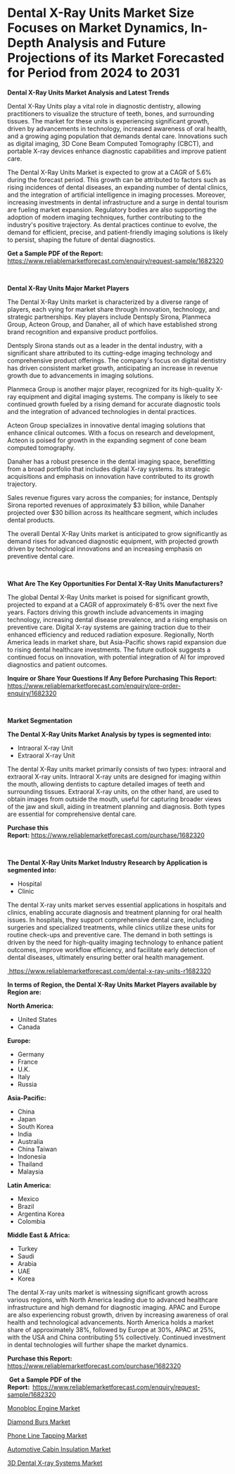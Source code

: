 <p><h1>Dental X-Ray Units Market Size Focuses on Market Dynamics, In-Depth Analysis and Future Projections of its Market Forecasted for Period from 2024 to 2031</h1></p><p><strong>Dental X-Ray Units Market Analysis and Latest Trends</strong></p>
<p><p>Dental X-Ray Units play a vital role in diagnostic dentistry, allowing practitioners to visualize the structure of teeth, bones, and surrounding tissues. The market for these units is experiencing significant growth, driven by advancements in technology, increased awareness of oral health, and a growing aging population that demands dental care. Innovations such as digital imaging, 3D Cone Beam Computed Tomography (CBCT), and portable X-ray devices enhance diagnostic capabilities and improve patient care.</p><p>The Dental X-Ray Units Market is expected to grow at a CAGR of 5.6% during the forecast period. This growth can be attributed to factors such as rising incidences of dental diseases, an expanding number of dental clinics, and the integration of artificial intelligence in imaging processes. Moreover, increasing investments in dental infrastructure and a surge in dental tourism are fueling market expansion. Regulatory bodies are also supporting the adoption of modern imaging techniques, further contributing to the industry's positive trajectory. As dental practices continue to evolve, the demand for efficient, precise, and patient-friendly imaging solutions is likely to persist, shaping the future of dental diagnostics.</p></p>
<p><strong>Get a Sample PDF of the Report:&nbsp;</strong> <a href="https://www.reliablemarketforecast.com/enquiry/request-sample/1682320?utm_campaign=1129&utm_medium=2&utm_source=Github&utm_content=ia&utm_term=01102024&utm_id=dental-x-ray-units">https://www.reliablemarketforecast.com/enquiry/request-sample/1682320</a></p>
<p>&nbsp;</p>
<p><strong>Dental X-Ray Units Major Market Players</strong></p>
<p><p>The Dental X-Ray Units market is characterized by a diverse range of players, each vying for market share through innovation, technology, and strategic partnerships. Key players include Dentsply Sirona, Planmeca Group, Acteon Group, and Danaher, all of which have established strong brand recognition and expansive product portfolios.</p><p>Dentsply Sirona stands out as a leader in the dental industry, with a significant share attributed to its cutting-edge imaging technology and comprehensive product offerings. The company's focus on digital dentistry has driven consistent market growth, anticipating an increase in revenue growth due to advancements in imaging solutions.</p><p>Planmeca Group is another major player, recognized for its high-quality X-ray equipment and digital imaging systems. The company is likely to see continued growth fueled by a rising demand for accurate diagnostic tools and the integration of advanced technologies in dental practices.</p><p>Acteon Group specializes in innovative dental imaging solutions that enhance clinical outcomes. With a focus on research and development, Acteon is poised for growth in the expanding segment of cone beam computed tomography.</p><p>Danaher has a robust presence in the dental imaging space, benefitting from a broad portfolio that includes digital X-ray systems. Its strategic acquisitions and emphasis on innovation have contributed to its growth trajectory.</p><p>Sales revenue figures vary across the companies; for instance, Dentsply Sirona reported revenues of approximately $3 billion, while Danaher projected over $30 billion across its healthcare segment, which includes dental products.</p><p>The overall Dental X-Ray Units market is anticipated to grow significantly as demand rises for advanced diagnostic equipment, with projected growth driven by technological innovations and an increasing emphasis on preventive dental care.</p></p>
<p>&nbsp;</p>
<p><strong>What Are The Key Opportunities For Dental X-Ray Units Manufacturers?</strong></p>
<p><p>The global Dental X-Ray Units market is poised for significant growth, projected to expand at a CAGR of approximately 6-8% over the next five years. Factors driving this growth include advancements in imaging technology, increasing dental disease prevalence, and a rising emphasis on preventive care. Digital X-ray systems are gaining traction due to their enhanced efficiency and reduced radiation exposure. Regionally, North America leads in market share, but Asia-Pacific shows rapid expansion due to rising dental healthcare investments. The future outlook suggests a continued focus on innovation, with potential integration of AI for improved diagnostics and patient outcomes.</p></p>
<p><strong>Inquire or Share Your Questions If Any Before Purchasing This Report:</strong> <a href="https://www.reliablemarketforecast.com/enquiry/pre-order-enquiry/1682320?utm_campaign=1129&utm_medium=2&utm_source=Github&utm_content=ia&utm_term=01102024&utm_id=dental-x-ray-units">https://www.reliablemarketforecast.com/enquiry/pre-order-enquiry/1682320</a></p>
<p>&nbsp;</p>
<p><strong>Market Segmentation</strong></p>
<p><strong>The Dental X-Ray Units Market Analysis by types is segmented into:</strong></p>
<p><ul><li>Intraoral X-ray Unit</li><li>Extraoral X-ray Unit</li></ul></p>
<p><p>The dental X-Ray units market primarily consists of two types: intraoral and extraoral X-ray units. Intraoral X-ray units are designed for imaging within the mouth, allowing dentists to capture detailed images of teeth and surrounding tissues. Extraoral X-ray units, on the other hand, are used to obtain images from outside the mouth, useful for capturing broader views of the jaw and skull, aiding in treatment planning and diagnosis. Both types are essential for comprehensive dental care.</p></p>
<p><strong>Purchase this Report:&nbsp;</strong><a href="https://www.reliablemarketforecast.com/purchase/1682320?utm_campaign=1129&utm_medium=2&utm_source=Github&utm_content=ia&utm_term=01102024&utm_id=dental-x-ray-units">https://www.reliablemarketforecast.com/purchase/1682320</a></p>
<p>&nbsp;</p>
<p><strong>The Dental X-Ray Units Market Industry Research by Application is segmented into:</strong></p>
<p><ul><li>Hospital</li><li>Clinic</li></ul></p>
<p><p>The dental X-ray units market serves essential applications in hospitals and clinics, enabling accurate diagnosis and treatment planning for oral health issues. In hospitals, they support comprehensive dental care, including surgeries and specialized treatments, while clinics utilize these units for routine check-ups and preventive care. The demand in both settings is driven by the need for high-quality imaging technology to enhance patient outcomes, improve workflow efficiency, and facilitate early detection of dental diseases, ultimately ensuring better oral health management.</p></p>
<p><a href="https://www.reliablemarketforecast.com/dental-x-ray-units-r1682320?utm_campaign=1129&utm_medium=2&utm_source=Github&utm_content=ia&utm_term=01102024&utm_id=dental-x-ray-units">&nbsp;https://www.reliablemarketforecast.com/dental-x-ray-units-r1682320</a></p>
<p><strong>In terms of Region, the Dental X-Ray Units Market Players available by Region are:</strong></p>
<p>
    <p> <strong> North America: </strong>
        <ul>
            <li>United States</li>
            <li>Canada</li>
        </ul>
        </p> 
    <p> <strong> Europe: </strong>
        <ul>
            <li>Germany</li>
            <li>France</li>
            <li>U.K.</li>
            <li>Italy</li>
            <li>Russia</li>
        </ul>
        </p> 
    <p> <strong> Asia-Pacific: </strong>
        <ul>
            <li>China</li>
            <li>Japan</li>
            <li>South Korea</li>
            <li>India</li>
            <li>Australia</li>
            <li>China Taiwan</li>
            <li>Indonesia</li>
            <li>Thailand</li>
            <li>Malaysia</li>
        </ul>
        </p> 
    <p> <strong> Latin America: </strong>
        <ul>
            <li>Mexico</li>
            <li>Brazil</li>
            <li>Argentina Korea</li>
            <li>Colombia</li>
        </ul>
        </p> 
    <p> <strong> Middle East & Africa: </strong>
        <ul>
            <li>Turkey</li>
            <li>Saudi</li>
            <li>Arabia</li>
            <li>UAE</li>
            <li>Korea</li>
        </ul>
    </p>
    </p>
<p><p>The dental X-ray units market is witnessing significant growth across various regions, with North America leading due to advanced healthcare infrastructure and high demand for diagnostic imaging. APAC and Europe are also experiencing robust growth, driven by increasing awareness of oral health and technological advancements. North America holds a market share of approximately 38%, followed by Europe at 30%, APAC at 25%, with the USA and China contributing 5% collectively. Continued investment in dental technologies will further shape the market dynamics.</p></p>
<p><strong>Purchase this Report: </strong><a href="https://www.reliablemarketforecast.com/purchase/1682320?utm_campaign=1129&utm_medium=2&utm_source=Github&utm_content=ia&utm_term=01102024&utm_id=dental-x-ray-units">https://www.reliablemarketforecast.com/purchase/1682320</a></p>
<p>&nbsp;<strong>Get a Sample PDF of the Report:&nbsp;&nbsp;</strong><a href="https://www.reliablemarketforecast.com/enquiry/request-sample/1682320?utm_campaign=1129&utm_medium=2&utm_source=Github&utm_content=ia&utm_term=01102024&utm_id=dental-x-ray-units">https://www.reliablemarketforecast.com/enquiry/request-sample/1682320</a></p>
<p><strong></strong></p>
<p><p><a href="https://www.linkedin.com/pulse/monobloc-engine-market-global-regional-analysis-focus-region-mieaf?utm_campaign=1129&utm_medium=2&utm_source=Github&utm_content=ia&utm_term=01102024&utm_id=dental-x-ray-units">Monobloc Engine Market</a></p><p><a href="https://github.com/SidorelaGurakuqi596/Market-Research-Report-List-1/blob/main/diamond-burs-market.md?utm_campaign=1129&utm_medium=2&utm_source=Github&utm_content=ia&utm_term=01102024&utm_id=dental-x-ray-units">Diamond Burs Market</a></p><p><a href="https://issuu.com/reportprime-2/docs/phone-line-tapping-market-size-2030_891fa5b0ab5346?utm_campaign=1129&utm_medium=2&utm_source=Github&utm_content=ia&utm_term=01102024&utm_id=dental-x-ray-units">Phone Line Tapping Market</a></p><p><a href="https://medium.com/@swordcubrasht/investing-in-automotive-cabin-insulation-market-trends-leading-products-and-regional-growth-dd26dd12f435?postPublishedType=repub&utm_campaign=1129&utm_medium=2&utm_source=Github&utm_content=ia&utm_term=01102024&utm_id=dental-x-ray-units">Automotive Cabin Insulation Market</a></p><p><a href="https://github.com/denzelze5o/Market-Research-Report-List-1/blob/main/3d-dental-x-ray-systems-market.md?utm_campaign=1129&utm_medium=2&utm_source=Github&utm_content=ia&utm_term=01102024&utm_id=dental-x-ray-units">3D Dental X-ray Systems Market</a></p></p>